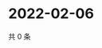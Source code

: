 # 2022-02-06

共 0 条

<!-- BEGIN WEIBO -->
<!-- 最后更新时间 Sun Feb 06 2022 01:10:31 GMT+0800 (China Standard Time) -->

<!-- END WEIBO -->
